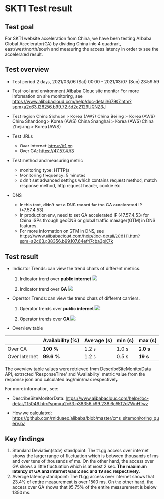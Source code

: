 # SKT1 Test result
## Test goal
For SKT1 website acceleration from China, we have been testing Alibaba Global Accelerator(GA) by dividing China into 4 quadrant, east/west/north/south and measuring the access latency in order to see the accelerated result.

## Test overview

 * Test period
2 days, 2021/03/06 (Sat) 00:00 - 2021/03/07 (Sun) 23:59:59
 
 * Test tool and environment
Alibaba Cloud site monitor
For more information on site monitoring, see https://www.alibabacloud.com/help/doc-detail/67907.htm?spm=a2c63.l28256.b99.72.6d2e2129UQNZ3J

 * Test region
China Sichuan > Korea (AWS)
China Beijing > Korea (AWS)
China Shandong > Korea (AWS)
China Shanghai > Korea (AWS)
China Zhejiang > Korea (AWS)

 * Test URLs
	 * Over internet: https://t1.gg
	 * Over GA: https://47.57.4.53

* Test method and measuring metric
	* monitoring type: HTTP(s)
	* Monitoring frequency: 5 minutes
	* didn't set advanced settings which contains request method, match response method, http request header, cookie etc.

* DNS
	* In this test, didn't set a DNS record for the GA accelerated IP (47.57.4.53)
	* In production env, need to set GA accelerated IP (47.57.4.53) for China ISPs through geoDNS or global traffic manager(GTM) in DNS features.
	* For more information on GTM in DNS, see
https://www.alibabacloud.com/help/doc-detail/206111.htm?spm=a2c63.p38356.b99.107.64ef47dba3pK7k

## Test result
* Indicator Trends: can view the trend charts of different metrics.
	1. Indicator trend over **public internet**
![](https://github.com/rnlduaeo/alibaba/blob/master/overPublic.png?raw=true)

	2. Indicator trend over **GA**
![](https://github.com/rnlduaeo/alibaba/blob/master/overGa.png?raw=true)

* Operator Trends: can view the trend chars of different carriers.
	1. Operator trends over **public internet**
![](https://github.com/rnlduaeo/alibaba/blob/master/overPublic2.png?raw=true)


	2. Operator trends over **GA**
![](https://github.com/rnlduaeo/alibaba/blob/master/overGa2.png?raw=true)

* Overview table

|    | Availability (%) | Average (s)     | min (s) | max (s) |
|-----------|---------|---------|---------| ----
|Over GA|   **100 %** | 1.2 s | 1.0 s | **2.0 s**
|Over Internet |**99.6 %**| 1.2 s | 0.5 s | **19 s**

The overview table values were retrieved from DescribeSiteMonitorData API, extracted 'ResponseTime' and 'Availability' metric value from the response json and calculated avg/min/max respectively. 

For more information, see:
* DescribeSiteMonitorData: https://www.alibabacloud.com/help/doc-detail/115046.htm?spm=a2c63.p38356.b99.238.6c9512d7WnHTwz

* How we calculated: https://github.com/rnlduaeo/alibaba/blob/master/cms_sitemonitoring_query.py




## Key findings
1. Standard Deviation(stdv) standpoint: 
The t1.gg access over internet shows the larger range of fluctuation which is between thousands of ms and over tens of thousands of ms. On the other hand, the access over GA shows a little fluctuation which is at most 2 sec. **The maximum latency of GA and internet was 2 sec and 19 sec respectively.**
2. Average latency standpoint:
The t1.gg access over internet shows that 23.4% of entire measurement is over 1500 ms. On the other hand, the access over GA shows that 95.75% of the entire measurement is below 1350 ms.

<!--stackedit_data:
eyJoaXN0b3J5IjpbMTUzNzI2MjI1MCwtMjY4NjI4OTg4LDE2ND
gyNjMyMjQsLTExMjUzMjE5NTEsMTE4NzAyOTEzMywxNDQ0OTA5
Mjk5LDEyMjQzMjAyMTksLTQxMzExNjYyNyw4ODEyODIwNjUsNj
U2MTAyNjQxLC0xNjMxODg1MzIzLC0xMzUxODU4ODYsLTE5MzU4
NTA3NzYsLTc0MzYzOTc4NSw3NTgxMzUyNDQsMTQ3NzYyMDI3MS
wtMTc5ODc3MzE1MV19
-->